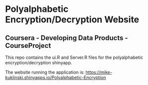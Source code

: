 # Polyalphabetic Encryption/Decryption Website
## Coursera - Developing Data Products - CourseProject

This repo contains the ui.R and Server.R files for the polyalphabetic encryption/decryption shinyapp.

The website running the application is: https://mike-kuklinski.shinyapps.io/Polyalphabetic-Encryption

